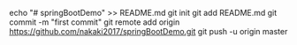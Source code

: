 echo "# springBootDemo" >> README.md
git init
git add README.md
git commit -m "first commit"
git remote add origin https://github.com/nakaki2017/springBootDemo.git
git push -u origin master
